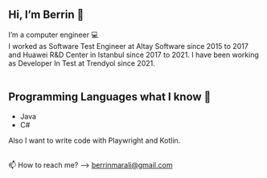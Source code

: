 ## Hi, I’m Berrin 👋 
I’m a computer engineer 💻 <br />
I worked as Software Test Engineer at Altay Software since 2015 to 2017 and Huawei R&D Center in Istanbul since 2017 to 2021. I have been working as Developer In Test at Trendyol since 2021.
<br />
<br />
## Programming Languages what I know 👾
- Java
- C#

Also I want to write code with Playwright and Kotlin.
<br />
<br />

📫 How to reach me? --> berrinmarali@gmail.com



<!---
berrinmarali/berrinmarali is a ✨ special ✨ repository because its `README.md` (this file) appears on your GitHub profile.
You can click the Preview link to take a look at your changes.
--->
